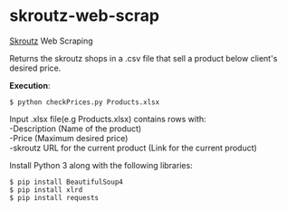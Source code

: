 # skroutz-web-scrap
[Skroutz](https://www.skroutz.gr/) Web Scraping

Returns the skroutz shops in a .csv file that sell  a product below client's desired price.  

**Execution**:  
```
$ python checkPrices.py Products.xlsx  
```

Input .xlsx file(e.g Products.xlsx) contains rows with:  
-Description (Name of the product)  
-Price (Maximum desired price)  
-skroutz URL for the current product (Link for the current product)  

Install Python 3 along with the following libraries:  
```
$ pip install BeautifulSoup4  
$ pip install xlrd  
$ pip install requests 
```


